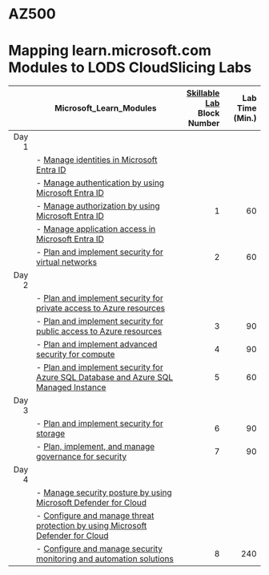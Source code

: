 # AZ500
# Mapping learn.microsoft.com Modules to LODS CloudSlicing Labs


| |Microsoft_Learn_Modules | [Skillable Lab](https://lumify.learnondemand.net/) <BR>Block Number |Lab Time (Min.) |
|---:|---|---:|---:|
|Day 1|
||- [Manage identities in Microsoft Entra ID](https://learn.microsoft.com/en-gb/training/modules/manage-identities-microsoft-entra-id/) <BR>|||
||- [Manage authentication by using Microsoft Entra ID](https://learn.microsoft.com/en-gb/training/modules/manage-authentication-microsoft-entra-id/) <BR>|||
||- [Manage authorization by using Microsoft Entra ID](https://learn.microsoft.com/en-gb/training/modules/manage-authorization-microsoft-entra-id/) <BR>|1|60|
||- [Manage application access in Microsoft Entra ID](https://learn.microsoft.com/en-gb/training/modules/manage-application-access-microsoft-entra-id/) <BR>|||
||- [Plan and implement security for virtual networks](https://learn.microsoft.com/en-gb/training/modules/security-virtual-networks/) <BR>|2|60|
|Day 2|
||- [Plan and implement security for private access to Azure resources](https://learn.microsoft.com/en-gb/training/modules/security-private-access-azure-resources/) <BR>|||
||- [Plan and implement security for public access to Azure resources](https://learn.microsoft.com/en-gb/training/modules/security-public-access-azure-resources/) <BR>|3|90|
||- [Plan and implement advanced security for compute](https://learn.microsoft.com/en-gb/training/modules/advanced-security-compute/) <BR>|4|90|
||- [Plan and implement security for Azure SQL Database and Azure SQL Managed Instance](https://learn.microsoft.com/en-gb/training/modules/security-azure-sql-database-azure-sql-managed-instance/) <BR>|5|60|
|Day 3|
||- [Plan and implement security for storage](https://learn.microsoft.com/en-gb/training/modules/security-storage/) <BR>|6|90|
||- [Plan, implement, and manage governance for security](https://learn.microsoft.com/en-gb/training/modules/governance-security/) <BR>|7|90|
|Day 4|
||- [Manage security posture by using Microsoft Defender for Cloud](https://learn.microsoft.com/en-gb/training/modules/microsoft-defender-cloud-security-posture/) <BR>|||
||- [Configure and manage threat protection by using Microsoft Defender for Cloud](https://learn.microsoft.com/en-gb/training/modules/microsoft-defender-cloud-threat-protection/) <BR>|||
||- [Configure and manage security monitoring and automation solutions](https://learn.microsoft.com/en-gb/training/modules/security-monitoring-automation-solutions/)|8|240|

